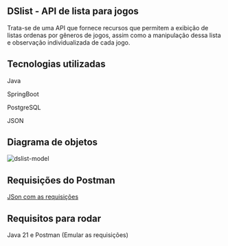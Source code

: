 ## DSlist - API de lista para jogos
Trata-se de uma API que fornece recursos que permitem a exibição de listas ordenas por gêneros de jogos, assim como a manipulação dessa lista e observação individualizada de cada jogo.

## Tecnologias utilizadas
Java

SpringBoot

PostgreSQL

JSON

## Diagrama de objetos
![dslist-model](https://github.com/user-attachments/assets/6c364320-7046-4856-9f84-3f21675bef51)

## Requisições do Postman
[JSon com as requisições](https://github.com/user-attachments/files/18562283/DSList.postman_collection.json)

## Requisitos para rodar
Java 21 e Postman (Emular as requisições)
